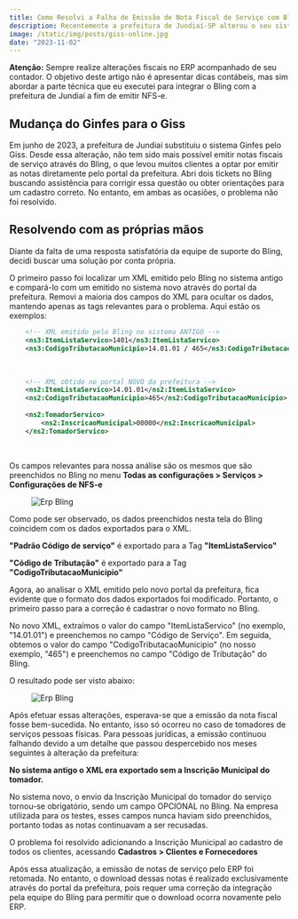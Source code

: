 ```yaml
---
title: Como Resolvi a Falha de Emissão de Nota Fiscal de Serviço com Bling e Prefeitura Jundiaí
description: Recentemente a prefeitura de Jundiaí-SP alterou o seu sistema de emissão de nota fiscal. Nesse artigo detalho como encontrei a solução para conseguir emitir notas novamente. 
image: /static/img/posts/giss-online.jpg
date: "2023-11-02"
---
```


**Atenção:** Sempre realize alterações fiscais no ERP acompanhado de seu contador. O objetivo deste artigo não é apresentar dicas contábeis, mas sim abordar a parte técnica que eu executei para integrar o Bling com a prefeitura de Jundiaí a fim de emitir NFS-e.

## Mudança do Ginfes para o Giss

Em junho de 2023, a prefeitura de Jundiaí substituiu o sistema Ginfes pelo Giss. Desde essa alteração, não tem sido mais possível emitir notas fiscais de serviço através do Bling, o que levou muitos clientes a optar por emitir as notas diretamente pelo portal da prefeitura. Abri dois tickets no Bling buscando assistência para corrigir essa questão ou obter orientações para um cadastro correto. No entanto, em ambas as ocasiões, o problema não foi resolvido.

## Resolvendo com as próprias mãos

Diante da falta de uma resposta satisfatória da equipe de suporte do Bling, decidi buscar uma solução por conta própria.

O primeiro passo foi localizar um XML emitido pelo Bling no sistema antigo e compará-lo com um emitido no sistema novo através do portal da prefeitura. Removi a maioria dos campos do XML para ocultar os dados, mantendo apenas as tags relevantes para o problema. Aqui estão os exemplos:

```xml
    <!-- XML emitido pelo Bling no sistema ANTIGO -->
    <ns3:ItemListaServico>1401</ns3:ItemListaServico>
    <ns3:CodigoTributacaoMunicipio>14.01.01 / 465</ns3:CodigoTributacaoMunicipio>
```

<br/>

```xml
    <!-- XML obtido no portal NOVO da prefeitura -->
    <ns2:ItemListaServico>14.01.01</ns2:ItemListaServico>
    <ns2:CodigoTributacaoMunicipio>465</ns2:CodigoTributacaoMunicipio>
    
    <ns2:TomadorServico>
        <ns2:InscricaoMunicipal>00000</ns2:InscricaoMunicipal>
    </ns2:TomadorServico>
```
<br/>

Os campos relevantes para nossa análise são os mesmos que são preenchidos no Bling no menu **Todas as configurações > Serviços > Configurações de NFS-e**

<figure>
  <img src="/static/img/posts/erp-bling-jundiai-prin2.png" alt="Erp Bling">
</figure>

Como pode ser observado, os dados preenchidos nesta tela do Bling coincidem com os dados exportados para o XML. 

**"Padrão Código de serviço"** é exportado para a Tag **"ItemListaServico"**

**"Código de Tributação"** é exportado para a Tag **"CodigoTributacaoMunicipio"** 

Agora, ao analisar o XML emitido pelo novo portal da prefeitura, fica evidente que o formato dos dados exportados foi modificado. Portanto, o primeiro passo para a correção é cadastrar o novo formato no Bling.

No novo XML, extraímos o valor do campo "ItemListaServico" (no exemplo, "14.01.01") e preenchemos no campo "Código de Serviço". Em seguida, obtemos o valor do campo "CodigoTributacaoMunicipio" (no nosso exemplo, "465") e preenchemos no campo "Código de Tributação" do Bling.

O resultado pode ser visto abaixo:

<figure>
  <img src="/static/img/posts/erp-bling-jundiai-prin1.png" alt="Erp Bling">
</figure>

Após efetuar essas alterações, esperava-se que a emissão da nota fiscal fosse bem-sucedida. No entanto, isso só ocorreu no caso de tomadores de serviços pessoas físicas. Para pessoas jurídicas, a emissão continuou falhando devido a um detalhe que passou despercebido nos meses seguintes à alteração da prefeitura:

**No sistema antigo o XML era exportado sem a Inscrição Municipal do tomador.**

No sistema novo, o envio da Inscrição Municipal do tomador do serviço tornou-se obrigatório, sendo um campo OPCIONAL no Bling. Na empresa utilizada para os testes, esses campos nunca haviam sido preenchidos, portanto todas as notas continuavam a ser recusadas.  

O problema foi resolvido adicionando a Inscrição Municipal ao cadastro de todos os clientes, acessando **Cadastros > Clientes e Fornecedores**

Após essa atualização, a emissão de notas de serviço pelo ERP foi retomada. No entanto, o download dessas notas é realizado exclusivamente através do portal da prefeitura, pois requer uma correção da integração pela equipe do Bling para permitir que o download ocorra novamente pelo ERP.

